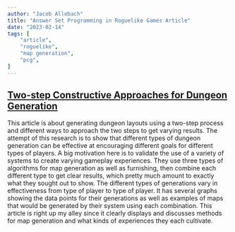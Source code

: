 ```yaml
---
author: "Jacob Allebach"
title: "Answer Set Programming in Roguelike Games Article"
date: "2023-02-14"
tags: [
    "article",
    "roguelike",
    "map generation",
    "pcg",
]
---
```


## [Two-step Constructive Approaches for Dungeon Generation](https://dl.acm.org/doi/abs/10.1145/3337722.3341847)

This article is about generating dungeon layouts using a two-step process and different ways to approach the two steps to get varying results. The attempt of this research is to show that different types of dungeon generation can be effective at encouraging different goals for different types of players. A big motivation here is to validate the use of a variety of systems to create varying gameplay experiences. They use three types of algorithms for map generation as well as furnishing, then combine each different type to get clear results, which pretty much amount to exactly what they sought out to show. The different types of generations vary in effectiveness from type of player to type of player. It has several graphs showing the data points for their generations as well as examples of maps that would be generated by their system using each combination. This article is right up my alley since it clearly displays and discusses methods for map generation and what kinds of experiences they each cultivate.
